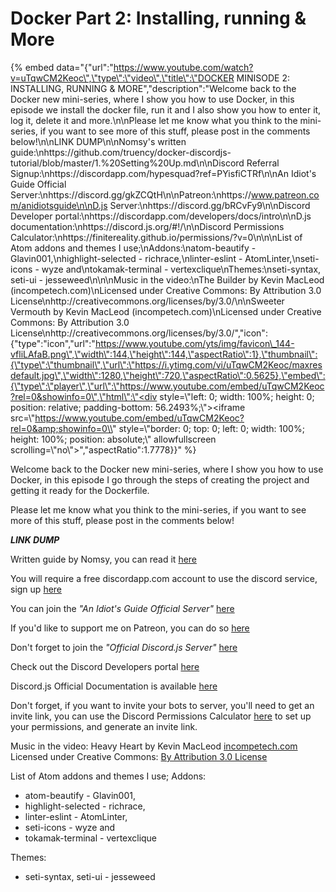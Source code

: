 # Docker Part 2: Installing, running & More

{% embed data="{\"url\":\"https://www.youtube.com/watch?v=uTqwCM2Keoc\",\"type\":\"video\",\"title\":\"DOCKER MINISODE 2: INSTALLING, RUNNING & MORE\",\"description\":\"Welcome back to the Docker new mini-series, where I show you how to use Docker, in this episode we install the docker file, run it and I also show you how to enter it, log it, delete it and more.\n\nPlease let me know what you think to the mini-series, if you want to see more of this stuff, please post in the comments below!\n\nLINK DUMP\n\nNomsy\'s written guide:\nhttps://github.com/truency/docker-discordjs-tutorial/blob/master/1.%20Setting%20Up.md\n\nDiscord Referral Signup:\nhttps://discordapp.com/hypesquad?ref=PYisfiCTRf\n\nAn Idiot\'s Guide Official Server:\nhttps://discord.gg/gkZCQtH\n\nPatreon:\nhttps://www.patreon.com/anidiotsguide\n\nD.js Server:\nhttps://discord.gg/bRCvFy9\n\nDiscord Developer portal:\nhttps://discordapp.com/developers/docs/intro\n\nD.js documentation:\nhttps://discord.js.org/\#!/\n\nDiscord Permissions Calculator:\nhttps://finitereality.github.io/permissions/?v=0\n\n\nList of Atom addons and themes I use;\nAddons:\natom-beautify - Glavin001,\nhighlight-selected - richrace,\nlinter-eslint - AtomLinter,\nseti-icons - wyze and\ntokamak-terminal - vertexclique\nThemes:\nseti-syntax, seti-ui - jesseweed\n\n\nMusic in the video:\nThe Builder by Kevin MacLeod \(incompetech.com\)\nLicensed under Creative Commons: By Attribution 3.0 License\nhttp://creativecommons.org/licenses/by/3.0/\n\nSweeter Vermouth by Kevin MacLeod \(incompetech.com\)\nLicensed under Creative Commons: By Attribution 3.0 License\nhttp://creativecommons.org/licenses/by/3.0/\",\"icon\":{\"type\":\"icon\",\"url\":\"https://www.youtube.com/yts/img/favicon\_144-vfliLAfaB.png\",\"width\":144,\"height\":144,\"aspectRatio\":1},\"thumbnail\":{\"type\":\"thumbnail\",\"url\":\"https://i.ytimg.com/vi/uTqwCM2Keoc/maxresdefault.jpg\",\"width\":1280,\"height\":720,\"aspectRatio\":0.5625},\"embed\":{\"type\":\"player\",\"url\":\"https://www.youtube.com/embed/uTqwCM2Keoc?rel=0&showinfo=0\",\"html\":\"<div style=\\"left: 0; width: 100%; height: 0; position: relative; padding-bottom: 56.2493%;\\"><iframe src=\\"https://www.youtube.com/embed/uTqwCM2Keoc?rel=0&amp;showinfo=0\\" style=\\"border: 0; top: 0; left: 0; width: 100%; height: 100%; position: absolute;\\" allowfullscreen scrolling=\\"no\\"></iframe></div>\",\"aspectRatio\":1.7778}}" %}

Welcome back to the Docker new mini-series, where I show you how to use Docker, in this episode I go through the steps of creating the project and getting it ready for the Dockerfile.

Please let me know what you think to the mini-series, if you want to see more of this stuff, please post in the comments below!

_**LINK DUMP**_

Written guide by Nomsy, you can read it [here](https://github.com/truency/docker-discordjs-tutorial/blob/master/2.%20Creating%20The%20Project.md)

You will require a free discordapp.com account to use the discord service, sign up [here](https://discordapp.com/hypesquad?ref=PYisfiCTRf)

You can join the _"An Idiot's Guide Official Server"_ [here](https://discord.gg/gkZCQtH)

If you'd like to support me on Patreon, you can do so [here](https://www.patreon.com/anidiotsguide)

Don't forget to join the _"Official Discord.js Server"_ [here](https://discord.gg/bRCvFy9)

Check out the Discord Developers portal [here](https://discordapp.com/developers/docs/intro)

Discord.js Official Documentation is available [here](https://discord.js.org/#!/)

Don't forget, if you want to invite your bots to server, you'll need to get an invite link, you can use the Discord Permissions Calculator [here](https://finitereality.github.io/permissions/?v=0) to set up your permissions, and generate an invite link.

Music in the video: Heavy Heart by Kevin MacLeod [incompetech.com](https://github.com/AnIdiotsGuide/discordjs-bot-guide/tree/6d360a9eb88ca7eab83f6534bc0e042809aec1d2/other-guides/incompetech.com) Licensed under Creative Commons: [By Attribution 3.0 License](http://creativecommons.org/licenses/by/3.0/)

List of Atom addons and themes I use; Addons:

* atom-beautify - Glavin001,
* highlight-selected - richrace,
* linter-eslint - AtomLinter,
* seti-icons - wyze and
* tokamak-terminal - vertexclique

Themes:

* seti-syntax, seti-ui - jesseweed

